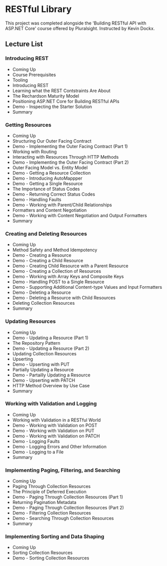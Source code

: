 # RESTful Library
This project was completed alongside the 'Building RESTful API with ASP.NET Core' course offered by Pluralsight. Instructed by Kevin Dockx.

## Lecture List
### Introducing REST
* Coming Up
* Course Prerequisites
* Tooling
* Introducing REST
* Learning what the REST Contstraints Are About
* The Rechardson Maturity Model
* Positioning ASP.NET Core for Building RESTful APIs
* Demo - Inspecting the Starter Solution
* Summary

### Getting Resources
* Coming Up 
* Structuring Our Outer Facing Contract
* Demo - Implementing the Outer Facing Contract (Part 1)
* Working with Routing
* Interacting with Resources Through HTTP Methods
* Demo - Implementing the Outer Facing Contract (Part 2)
* Outer Facing Model vs. Entity Model
* Demo - Getting a Resource Collection
* Demo - Introducing AutoMappper
* Demo - Getting a Single Resource
* The Importance of Status Codes
* Demo - Returning Correct Status Codes
* Demo - Handling Faults
* Demo - Working with Parent/Child Relationships
* Formatters and Content Negotiation
* Demo - Working with Content Negotiation and Output Formatters
* Summary

### Creating and Deleting Resources
* Coming Up
* Method Safety and Method Idempotency
* Demo - Creating a Resource
* Demo - Creating a Child Resource
* Demo - Creating Child Resource with a Parent Resource
* Demo - Creating a Collection of Resources
* Demo - Working with Array Keys and Composite Keys
* Demo - Handling POST to a Single Resource
* Demo - Supporting Additional Content-type Values and Input Formatters
* Demo - Deleting a Resource
* Demo - Deleting a Resource with Child Resources
* Deleting Collection Resources
* Summary

### Updating Resources
* Coming Up
* Demo - Updating a Resource (Part 1)
* The Repository Pattern
* Demo - Updating a Resource (Part 2)
* Updating Collection Resources
* Upserting
* Demo - Upserting with PUT
* Partially Updating a Resource
* Demo - Partailly Updating a Resource
* Demo - Upserting with PATCH
* HTTP Method Overview by Use Case
* Summary

### Working with Validation and Logging
* Coming Up
* Working with Validation in a RESTful World
* Demo - Working with Validation on POST
* Demo - Working with Validation on PUT
* Demo - Working with Validation on PATCH
* Demo - Logging Faults
* Demo - Logging Errors and Other Information
* Demo - Logging to a File
* Summary

### Implementing Paging, Filtering, and Searching
* Coming Up
* Paging Through Collection Resources
* The Principle of Deferred Execution
* Demo - Paging Through Collection Resources (Part 1)
* Returning Pagination Metadata
* Demo - Paging Through Collection Resources (Part 2)
* Demo - Filtering Collection Resources
* Demo - Searching Through Collection Resources
* Summary

### Implementing Sorting and Data Shaping
* Coming Up
* Sorting Collection Resources
* Demo - Sorting Collection Resources